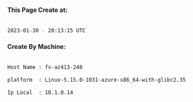 
   
#### This Page Create at:

```bash

2023-01-30 - 20:13:15 UTC

```

#### Create By Machine:

```bash

Host Name : fv-az413-248

platform  : Linux-5.15.0-1031-azure-x86_64-with-glibc2.35

Ip Local  : 10.1.0.14

```

